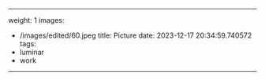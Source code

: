 
---
weight: 1
images:
- /images/edited/60.jpeg
title: Picture
date: 2023-12-17 20:34:59.740572
tags:
- luminar
- work
---